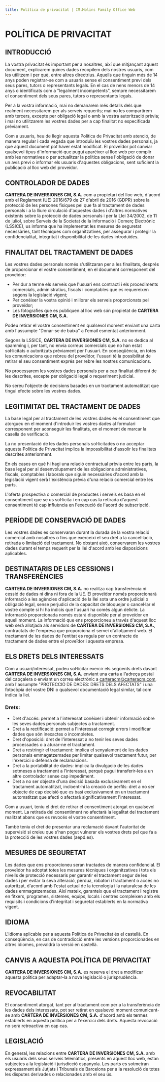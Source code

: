 ```yaml
---
title: Política de privacitat | CM.Molins Family Office Web
---
```


# POLÍTICA DE PRIVACITAT

## INTRODUCCIÓ
La vostra privacitat és important per a nosaltres, així que mitjançant aquest document, explicarem quines dades recopilem dels nostres usuaris, com les utilitzem i per què, entre altres directrius. Aquells que tinguin més de 14 anys poden registrar-se com a usuaris sense el consentiment previ dels seus pares, tutors o representants legals. En el cas de nens menors de 14 anys o identificats com a "legalment incompetents", sempre necessitarem el consentiment dels seus pares, tutors o representants legals.

Per a la vostra informació, mai no demanarem més detalls dels que realment necessitarem per als serveis requerits; mai no les compartirem amb tercers, excepte per obligació legal o amb la vostra autorització prèvia; i mai no utilitzarem les vostres dades per a cap finalitat no especificada prèviament.

Com a usuaris, heu de llegir aquesta Política de Privacitat amb atenció, de manera regular i cada vegada que introduïu les vostres dades personals, ja que aquest document pot haver estat modificat. El proveïdor pot canviar qualsevol tipus d'informació que pugui aparèixer al lloc web per complir amb les normatives o per actualitzar la política sense l'obligació de donar un avís previ o informar els usuaris d'aquestes obligacions, sent suficient la publicació al lloc web del proveïdor.

## CONTROLADOR DE DADES
**CARTERA DE INVERSIONES CM, S.A.** com a propietari del lloc web, d'acord amb el Reglament (UE) 2016/679 de 27 d'abril de 2016 (GDPR) sobre la protecció de les persones físiques pel que fa al tractament de dades personals i a la lliure circulació d'aquestes dades i d'altres normatives existents sobre la protecció de dades personals i per la Llei 34/2002, de 11 de juliol, sobre Serveis de la Societat de la Informació i Comerç Electrònic (LSSICE), us informa que ha implementat les mesures de seguretat necessàries, tant tècniques com organitzatives, per assegurar i protegir la confidencialitat, integritat i disponibilitat de les dades introduïdes.

## FINALITAT DEL TRACTAMENT DE DADES
Les vostres dades personals només s'utilitzaran per a les finalitats, després de proporcionar el vostre consentiment, en el document corresponent del proveïdor:
- Per dur a terme els serveis que l'usuari ens contracti i els procediments comercials, administratius, fiscals i comptables que es requereixen segons la legislació vigent;
- Per conèixer la vostra opinió i millorar els serveis proporcionats pel proveïdor;
- Les fotografies que es publiquen al lloc web són propietat de **CARTERA DE INVERSIONES CM, S.A.**

Podeu retirar el vostre consentiment en qualsevol moment enviant una carta amb l'assumpte "Donar-se de baixa" a l'email esmentat anteriorment.

Segons la LSSICE, **CARTERA DE INVERSIONES CM, S.A.** no es dedica al spamming i, per tant, no envia correus comercials que no han estat sol·licitats o autoritzats prèviament per l'usuari. En conseqüència, en totes les comunicacions que rebreu del proveïdor, l'usuari té la possibilitat de retirar el seu consentiment exprés per rebre les nostres comunicacions.

No processarem les vostres dades personals per a cap finalitat diferent de les descrites, excepte per obligació legal o requeriment judicial.

No sereu l'objecte de decisions basades en un tractament automatitzat que tingui efecte sobre les vostres dades.

## LEGITIMITAT DEL TRACTAMENT DE DADES
La base legal per al tractament de les vostres dades és el consentiment que atorgueu en el moment d'introduir les vostres dades al formulari corresponent per aconseguir les finalitats, en el moment de marcar la casella de verificació.

La no presentació de les dades personals sol·licitades o no acceptar aquesta Política de Privacitat implica la impossibilitat d'assolir les finalitats descrites anteriorment.

En els casos en què hi hagi una relació contractual prèvia entre les parts, la base legal per al desenvolupament de les obligacions administratives, fiscals, comptables i laborals que siguin necessàries d'acord amb la legislació vigent serà l'existència prèvia d'una relació comercial entre les parts.

L'oferta prospectiva o comercial de productes i serveis es basa en el consentiment que se us sol·licita i en cap cas la retirada d'aquest consentiment té cap influència en l'execució de l'acord de subscripció.

## PERÍODE DE CONSERVACIÓ DE DADES
Les vostres dades es conservaran durant la durada de la vostra relació comercial amb nosaltres o fins que exerceixi el seu dret a la cancel·lació, retirada o limitació del tractament. No obstant això, conservarem les vostres dades durant el temps requerit per la llei d'acord amb les disposicions aplicables.

## DESTINATARIS DE LES CESSIONS I TRANSFERÈNCIES
**CARTERA DE INVERSIONES CM, S.A.** no realitza cap transferència ni cessió de dades ni dins ni fora de la UE. El proveïdor només proporcionarà informació a les agències d'aplicació de la llei sota una ordre judicial o obligació legal, sense perjudici de la capacitat de bloquejar o cancel·lar el vostre compte si hi ha indicis que l'usuari ha comès algun delicte. La informació proporcionada només estarà disponible per al proveïdor en aquell moment. La informació que ens proporcioneu a través d'aquest lloc web serà allotjada als servidors de **CARTERA DE INVERSIONES CM, S.A.**, contractats de l'empresa que proporciona el servei d'allotjament web. El tractament de les dades de l'entitat es regula per un contracte de tractament de dades entre el proveïdor i aquesta empresa.

## ELS DRETS DELS INTERESSATS
Com a usuari/interessat, podeu sol·licitar exercir els següents drets davant **CARTERA DE INVERSIONES CM, S.A.** enviant una carta a l'adreça postal del capçalera o enviant un correu electrònic a carteracm@carteracm.com, amb l'assumpte "PROTECCIÓ DE DADES: DRETS DELS AFECTATS" i una fotocòpia del vostre DNI o qualsevol documentació legal similar, tal com indica la llei.

### Drets:
- Dret d'accés: permet a l'interessat conèixer i obtenir informació sobre les seves dades personals subjectes a tractament.
- Dret a la rectificació: permet a l'interessat corregir errors i modificar dades que són inexactes o incompletes.
- Dret d'oposició: dret de l'interessat a no tenir les seves dades processades o a aturar-ne el tractament.
- Dret a restringir el tractament: implica el senyalament de les dades personals emmagatzemades per limitar qualsevol tractament futur, per l'exercici o defensa de reclamacions.
- Dret a la portabilitat de dades: implica la divulgació de les dades sotmeses a tractament a l'interessat, perquè pugui transferir-les a un altre controlador sense cap impediment.
- Dret a no ser objecte d'una decisió basada exclusivament en el tractament automatitzat, incloent-hi la creació de perfils: dret a no ser objecte de cap decisió que es basi exclusivament en un tractament automatitzat que afecti o afectarà significativament l'interessat.

Com a usuari, teniu el dret de retirar el consentiment atorgat en qualsevol moment. La retirada del consentiment no afectarà la legalitat del tractament realitzat abans que es revocés el vostre consentiment.

També teniu el dret de presentar una reclamació davant l'autoritat de supervisió si creieu que s'han pogut vulnerar els vostres drets pel que fa a la protecció de les vostres dades (aepd.es).

## MESURES DE SEGURETAT
Les dades que ens proporcioneu seran tractades de manera confidencial. El proveïdor ha adoptat totes les mesures tècniques i organitzatives i tots els nivells de protecció necessaris per garantir el tractament segur de les dades i per evitar la seva alteració, pèrdua, robatori i tractament o accés no autoritzat, d'acord amb l'estat actual de la tecnologia i la naturalesa de les dades emmagatzemades. Així mateix, garanteix que el tractament i registre en fitxers, programes, sistemes, equips, locals i centres compleixen amb els requisits i condicions d'integritat i seguretat establerts en la normativa vigent.

## IDIOMA
L'idioma aplicable per a aquesta Política de Privacitat és el castellà. En conseqüència, en cas de contradicció entre les versions proporcionades en altres idiomes, prevaldrà la versió en castellà.

## CANVIS A AQUESTA POLÍTICA DE PRIVACITAT
**CARTERA DE INVERSIONES CM, S.A.** es reserva el dret a modificar aquesta política per adaptar-la a nova legislació o jurisprudència.

## REVOCABILITAT
El consentiment atorgat, tant per al tractament com per a la transferència de les dades dels interessats, pot ser retirat en qualsevol moment comunicant-se amb **CARTERA DE INVERSIONES CM, S.A.** d'acord amb els termes establerts en aquesta política per a l'exercici dels drets. Aquesta revocació no serà retroactiva en cap cas.

## LEGISLACIÓ
En general, les relacions entre **CARTERA DE INVERSIONES CM, S.A.** amb els usuaris dels seus serveis telemàtics, presents en aquest lloc web, estan subjectes a la legislació i jurisdicció espanyola. Les parts es sotmetran expressament als Jutjats i Tribunals de Barcelona per a la resolució de totes les disputes derivades o relacionades amb el seu ús.
